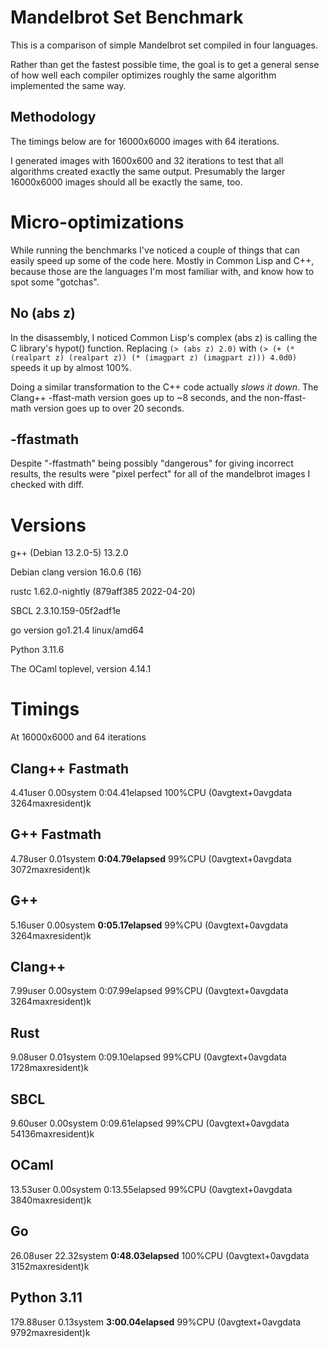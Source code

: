 # Mandelbrot Set Benchmark

This is a comparison of simple Mandelbrot set compiled in four languages.

Rather than get the fastest possible time, the goal is to get a general sense
of how well each compiler optimizes roughly the same algorithm implemented
the same way.

## Methodology
The timings below are for 16000x6000 images with 64 iterations.

I generated images with 1600x600 and 32 iterations to test that all algorithms
created exactly the same output.   Presumably the larger 16000x6000 images
should all be exactly the same, too.

# Micro-optimizations
While running the benchmarks I've noticed a couple of things that can easily
speed up some of the code here.  Mostly in Common Lisp and C++, because those
are the languages I'm most familiar with, and know how to spot some "gotchas".

## No (abs z)
In the disassembly, I noticed Common Lisp's complex (abs z) is calling the
 C library's hypot() function. Replacing `(> (abs z) 2.0)` with
`(> (+ (* (realpart z) (realpart z)) (* (imagpart z) (imagpart z))) 4.0d0)`
speeds it up by almost 100%.

Doing a similar transformation to the C++ code actually *slows it down*.
The Clang++ -ffast-math version goes up to ~8 seconds, and the non-ffast-math
version goes up to over 20 seconds.

## -ffastmath
Despite "-ffastmath" being possibly "dangerous" for giving incorrect results,
the results were "pixel perfect" for all of the mandelbrot images I
checked with diff.

# Versions

g++ (Debian 13.2.0-5) 13.2.0

Debian clang version 16.0.6 (16)

rustc 1.62.0-nightly (879aff385 2022-04-20)

SBCL 2.3.10.159-05f2adf1e

go version go1.21.4 linux/amd64

Python 3.11.6

The OCaml toplevel, version 4.14.1


# Timings
At 16000x6000 and 64 iterations

## Clang++ Fastmath
4.41user 0.00system 0:04.41elapsed 100%CPU (0avgtext+0avgdata 3264maxresident)k

## G++ Fastmath
4.78user 0.01system **0:04.79elapsed** 99%CPU (0avgtext+0avgdata 3072maxresident)k

## G++
5.16user 0.00system **0:05.17elapsed** 99%CPU (0avgtext+0avgdata 3264maxresident)k

## Clang++
7.99user 0.00system 0:07.99elapsed 99%CPU (0avgtext+0avgdata 3264maxresident)k

## Rust
9.08user 0.01system 0:09.10elapsed 99%CPU (0avgtext+0avgdata 1728maxresident)k

## SBCL
9.60user 0.00system 0:09.61elapsed 99%CPU (0avgtext+0avgdata 54136maxresident)k

## OCaml
13.53user 0.00system 0:13.55elapsed 99%CPU (0avgtext+0avgdata 3840maxresident)k

## Go
26.08user 22.32system **0:48.03elapsed** 100%CPU (0avgtext+0avgdata 3152maxresident)k

## Python 3.11
179.88user 0.13system **3:00.04elapsed** 99%CPU (0avgtext+0avgdata 9792maxresident)k

